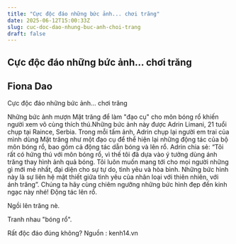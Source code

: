 ```yaml
---
title: "Cực độc đáo những bức ảnh... chơi trăng"
date: 2025-06-12T15:00:33Z
slug: cuc-doc-dao-nhung-buc-anh-choi-trang
draft: false
---
```


## Cực độc đáo những bức ảnh... chơi trăng

## Fiona Dao

Cực độc đáo những bức ảnh... chơi trăng

 Những bức ảnh mượn Mặt trăng để làm "đạo cụ" cho môn bóng rổ khiến người xem vô cùng thích thú.Những bức ảnh này được Adrin Limani, 21 tuổi chụp tại Raince, Serbia. Trong mỗi tấm ảnh, Adrin chụp lại người em trai của mình dùng Mặt trăng như một đạo cụ để thể hiện lại những động tác của bộ môn bóng rổ, bao gồm cả động tác dẫn bóng và lên rổ.
Adrin chia sẻ: “Tôi rất có hứng thú với môn bóng rổ, vì thế tôi đã dựa vào ý tưởng dùng ánh trăng thay hình ảnh quả bóng. Tôi luôn muốn mang tới cho mọi người những gì mới mẻ nhất, đại diện cho sự tự do, tình yêu và hòa bình. Những bức hình này là sự liên hệ mật thiết giữa tình yêu của nhân loại với thiên nhiên, với ánh trăng”.
Chúng ta hãy cùng chiêm ngưỡng những bức hình đẹp đến kinh ngạc này nhé!
Động tác lên rổ.
 

Ngồi lên trăng nè.
 


Tranh nhau "bóng rổ".
 

 

 

Rất độc đáo đúng không? Nguồn : kenh14.vn